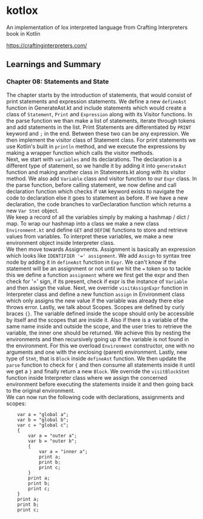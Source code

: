 # kotlox

An implementation of lox interpreted language from Crafting Interpreters book in Kotlin

https://craftinginterpreters.com/

## Learnings and Summary

### Chapter 08: Statements and State

The chapter starts by the introduction of statements, that would consist of print statements and expression statements.
We define a new `defineAst` function in GenerateAst.kt and include statements which would create a class of
`Statement`, `Print` and `Expression` along with its Visitor functions. In the parse function we than make a
list of statements, iterate through tokens and add statements in the list. Print Statements are differentiated
by `PRINT` keyword and `;` in the end. Between these two can be any expression. We then implement the visitor
class of Statement class. For print statements we use Kotlin's built in `println` method, and we execute the
expressions by making a wrapper function which calls the visitor methods.  
Next, we start with `variables` and its declarations. The declaration is a different type of statement, so we handle it
by adding it into `generateAst` function and making another class in Statements.kt along with its visitor method. We
also add `Variable` class and visitor function to our `Expr` class. In the parse function, before calling statement, we
now define and call declaration function which checks if `VAR` keyword exists to navigate the code to declaration else
it goes to statement as before. If we have a new declaration, the code branches to varDeclaration function which returns
a new `Var Stmt` object.  
We keep a record of all the variables simply by making a hashmap / dict / map. To wrap our hashmap into a class we make
a new class `Environment.kt` and define `GET` and `DEFINE` functions to store and retrieve values from variables. To
interpret these variables, we make a new environment object inside Interpreter class.  
We then move towards Assignments. Assignment is basically an expression which looks like `IDENTIFIER '=' assignment`. We
add `Assign` to syntax tree node by adding it in `defineAst` function in `Expr`. We can't know if the statement will be
an assignment or not until we hit the `=` token so to tackle this we define a function `assignment` where we first get
the expr and then check for '=' sign, if its present, check if expr is the instance of `Variable` and then assign the
value. Next, we override `visitAssignExpr` function in Interpreter class and define a new function `assign` in
Environment class which only assigns the new value if the variable was already there else throws error.
Lastly, we talk about Scopes. Scopes are defined by curly braces `{}`. The variable defined inside the scope should only
be accessible by itself and the scopes that are inside it. Also if there is a variable of the same name inside and
outside the scope, and the user tries to retrieve the variable, the inner one should be returned. We achieve this by
nesting the environments and then recursively going up if the variable is not found in the environment. For this we
overload `Environment` constructor, one with no arguments and one with the enclosing (parent) environment. Lastly, new
type of `Stmt`, that is `Block` inside `defineAst` function. We then update the `parse` function to check for `{` and
then consume all statements inside it until we get a `}` and finally return a new `Block`. We override
the `visitBlockStmt` function inside Interpreter class where we assign the concerned environment before executing the
statements inside it and then going back to the original environment.  
We can now run the following code with declarations, assignments and scopes:

        var a = "global a";
        var b = "global b";
        var c = "global c";
        {
            var a = "outer a";
            var b = "outer b";
            {
                var a = "inner a";
                print a;
                print b;
                print c;
            }
            print a;
            print b;
            print c;
        }
        print a;
        print b;
        print c;




